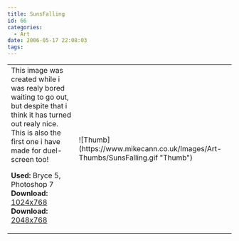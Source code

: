 ```yaml
---
title: SunsFalling
id: 66
categories:
  - Art
date: 2006-05-17 22:08:03
tags:
---
```


<table width="100%" cellspacing="0" cellpadding="0" border="0">
<tr>
<td>This image was created while i was realy bored waiting to go out, but despite that i think it has turned out realy nice. This is also the first one i have made for duel-screen too!

<span style="font-weight: bold">Used:</span> Bryce 5, Photoshop 7
<span style="font-weight: bold">Download:</span> [1024x768](https://www.mikecann.co.uk/Images/Art-Full/SunsFalling.jpg)
<span style="font-weight: bold">Download:</span> [2048x768](https://www.mikecann.co.uk/Images/Art-Full/SunsFalling-Duel.jpg)</td>
<td>![Thumb](https://www.mikecann.co.uk/Images/Art-Thumbs/SunsFalling.gif "Thumb")</td>
</tr>
</table>